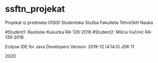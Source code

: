 # ssftn_projekat
Projekat iz predmeta OISISI Studentska Služba Fakulteta Tehničkih Nauka

#Student1: Rastislav Kukučka RA-129-2018
#Student2: Milica Vučinić RA-139-2018

Eclipse IDE for Java Developers Version: 2019-12 (4.14.0)
JDK 11

2020
